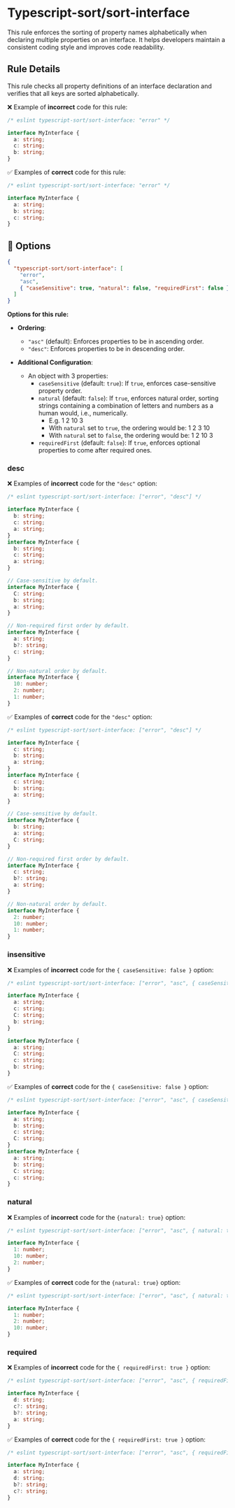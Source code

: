 # Typescript-sort/sort-interface

This rule enforces the sorting of property names alphabetically when declaring multiple properties on an interface. It helps developers maintain a consistent coding style and improves code readability.

## Rule Details

This rule checks all property definitions of an interface declaration and verifies that all keys are sorted alphabetically.

❌ Example of **incorrect** code for this rule:

```ts
/* eslint typescript-sort/sort-interface: "error" */

interface MyInterface {
  a: string;
  c: string;
  b: string;
}
```

✅ Examples of **correct** code for this rule:

```ts
/* eslint typescript-sort/sort-interface: "error" */

interface MyInterface {
  a: string;
  b: string;
  c: string;
}
```

## 🔧 Options

```json
{
  "typescript-sort/sort-interface": [
    "error",
    "asc",
    { "caseSensitive": true, "natural": false, "requiredFirst": false }
  ]
}
```

**Options for this rule:**

- **Ordering**:

  - `"asc"` (default): Enforces properties to be in ascending order.
  - `"desc"`: Enforces properties to be in descending order.

- **Additional Configuration**:
  - An object with 3 properties:
    - `caseSensitive` (default: `true`): If `true`, enforces case-sensitive property order.
    - `natural` (default: `false`): If `true`, enforces natural order, sorting strings containing a combination of letters and numbers as a human would, i.e., numerically.
      - E.g. 1 2 10 3
      - With `natural` set to `true`, the ordering would be: 1 2 3 10
      - With `natural` set to `false`, the ordering would be: 1 2 10 3
    - `requiredFirst` (default: `false`): If `true`, enforces optional properties to come after required ones.

### desc

❌ Examples of **incorrect** code for the `"desc"` option:

```ts
/* eslint typescript-sort/sort-interface: ["error", "desc"] */

interface MyInterface {
  b: string;
  c: string;
  a: string;
}
interface MyInterface {
  b: string;
  c: string;
  a: string;
}

// Case-sensitive by default.
interface MyInterface {
  C: string;
  b: string;
  a: string;
}

// Non-required first order by default.
interface MyInterface {
  a: string;
  b?: string;
  c: string;
}

// Non-natural order by default.
interface MyInterface {
  10: number;
  2: number;
  1: number;
}
```

✅ Examples of **correct** code for the `"desc"` option:

```ts
/* eslint typescript-sort/sort-interface: ["error", "desc"] */

interface MyInterface {
  c: string;
  b: string;
  a: string;
}
interface MyInterface {
  c: string;
  b: string;
  a: string;
}

// Case-sensitive by default.
interface MyInterface {
  b: string;
  a: string;
  C: string;
}

// Non-required first order by default.
interface MyInterface {
  c: string;
  b?: string;
  a: string;
}

// Non-natural order by default.
interface MyInterface {
  2: number;
  10: number;
  1: number;
}
```

### insensitive

❌ Examples of **incorrect** code for the `{ caseSensitive: false }` option:

```ts
/* eslint typescript-sort/sort-interface: ["error", "asc", { caseSensitive: false }] */

interface MyInterface {
  a: string;
  c: string;
  C: string;
  b: string;
}

interface MyInterface {
  a: string;
  C: string;
  c: string;
  b: string;
}
```

✅ Examples of **correct** code for the `{ caseSensitive: false }` option:

```ts
/* eslint typescript-sort/sort-interface: ["error", "asc", { caseSensitive: false }] */

interface MyInterface {
  a: string;
  b: string;
  c: string;
  C: string;
}
interface MyInterface {
  a: string;
  b: string;
  C: string;
  c: string;
}
```

### natural

❌ Examples of **incorrect** code for the `{natural: true}` option:

```ts
/* eslint typescript-sort/sort-interface: ["error", "asc", { natural: true }] */

interface MyInterface {
  1: number;
  10: number;
  2: number;
}
```

✅ Examples of **correct** code for the `{natural: true}` option:

```ts
/* eslint typescript-sort/sort-interface: ["error", "asc", { natural: true }] */

interface MyInterface {
  1: number;
  2: number;
  10: number;
}
```

### required

❌ Examples of **incorrect** code for the `{ requiredFirst: true }` option:

```ts
/* eslint typescript-sort/sort-interface: ["error", "asc", { requiredFirst: true }] */

interface MyInterface {
  d: string;
  c?: string;
  b?: string;
  a: string;
}
```

✅ Examples of **correct** code for the `{ requiredFirst: true }` option:

```ts
/* eslint typescript-sort/sort-interface: ["error", "asc", { requiredFirst: true }] */

interface MyInterface {
  a: string;
  d: string;
  b?: string;
  c?: string;
}
```
